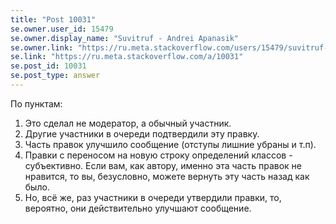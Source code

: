 ```yaml
---
title: "Post 10031"
se.owner.user_id: 15479
se.owner.display_name: "Suvitruf - Andrei Apanasik"
se.owner.link: "https://ru.meta.stackoverflow.com/users/15479/suvitruf-andrei-apanasik"
se.link: "https://ru.meta.stackoverflow.com/a/10031"
se.post_id: 10031
se.post_type: answer
---
```

<p>По пунктам:</p>

<ol>
<li>Это сделал не модератор, а обычный участник.</li>
<li>Другие участники в очереди подтвердили эту правку.</li>
<li>Часть правок улучшило сообщение (отступы лишние убраны и т.п).</li>
<li>Правки с переносом на новую строку определений классов - субъективно. Если вам, как автору, именно эта часть правок не нравится, то вы, безусловно, можете вернуть эту часть назад как было.</li>
<li>Но, всё же, раз участники в очереди утвердили правки, то, вероятно, они действительно улучшают сообщение.</li>
</ol>
